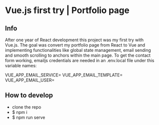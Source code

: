 # Vue.js first try | Portfolio page

## Info
After one year of React development this project was my first try with Vue.js. The goal was convert my portfolio page from React to Vue and implementing functionalities like global state management, email sending and smooth scrolling to anchors within the main page.
To get the contact form working, emailjs credentials are needed in an .env.local file under this variable names:

VUE_APP_EMAIL_SERVICE=
VUE_APP_EMAIL_TEMPLATE=
VUE_APP_EMAIL_USER=

## How to develop
- clone the repo
- $ npm i
- $ npm run serve